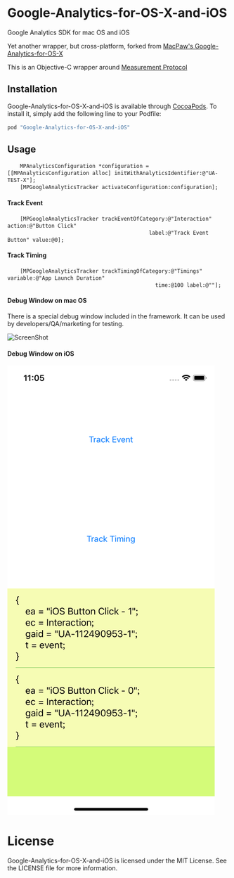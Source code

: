 # Google-Analytics-for-OS-X-and-iOS
Google Analytics SDK for mac OS and iOS

Yet another wrapper, but cross-platform, forked from [MacPaw's Google-Analytics-for-OS-X](https://github.com/MacPaw/Google-Analytics-for-OS-X)

This is an Objective-C wrapper around [Measurement Protocol](https://developers.google.com/analytics/devguides/collection/protocol/v1/devguide)

## Installation
Google-Analytics-for-OS-X-and-iOS is available through [CocoaPods](http://cocoapods.org). To install
it, simply add the following line to your Podfile:

```ruby
pod "Google-Analytics-for-OS-X-and-iOS"
```

## Usage

```
    MPAnalyticsConfiguration *configuration = [[MPAnalyticsConfiguration alloc] initWithAnalyticsIdentifier:@"UA-TEST-X"];
    [MPGoogleAnalyticsTracker activateConfiguration:configuration];
```

#### Track Event

```
    [MPGoogleAnalyticsTracker trackEventOfCategory:@"Interaction" action:@"Button Click"
                                             label:@"Track Event Button" value:@0];
```

#### Track Timing

```
    [MPGoogleAnalyticsTracker trackTimingOfCategory:@"Timings" variable:@"App Launch Duration"
                                               time:@100 label:@""];
```

#### Debug Window on mac OS

There is a special debug window included in the framework. It can be used by developers/QA/marketing for testing.

![ScreenShot](https://raw.githubusercontent.com/Splendent/Google-Analytics-for-OS-X/master/screenshot.png)

#### Debug Window on iOS

![ScreenShotIOS](https://raw.githubusercontent.com/Splendent/Google-Analytics-for-OS-X/master/screenshot-ios.png)

# License

Google-Analytics-for-OS-X-and-iOS is licensed under the MIT License. See the LICENSE file for more information.

